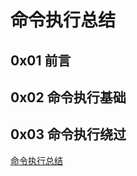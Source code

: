 # 命令执行总结

## 0x01 前言

## 0x02 命令执行基础

## 0x03 命令执行绕过









[命令执行总结](https://www.yang99.top/index.php/archives/9/)